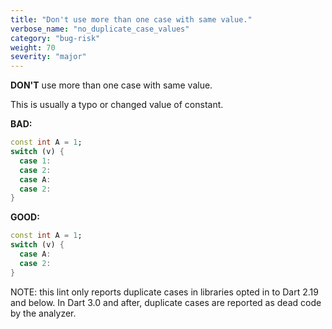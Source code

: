 ```yaml
---
title: "Don't use more than one case with same value."
verbose_name: "no_duplicate_case_values"
category: "bug-risk"
weight: 70
severity: "major"
---
```

**DON'T** use more than one case with same value.

This is usually a typo or changed value of constant.

**BAD:**
```dart
const int A = 1;
switch (v) {
  case 1:
  case 2:
  case A:
  case 2:
}
```

**GOOD:**
```dart
const int A = 1;
switch (v) {
  case A:
  case 2:
}
```

NOTE: this lint only reports duplicate cases in libraries opted in to Dart 2.19
and below. In Dart 3.0 and after, duplicate cases are reported as dead code
by the analyzer.
